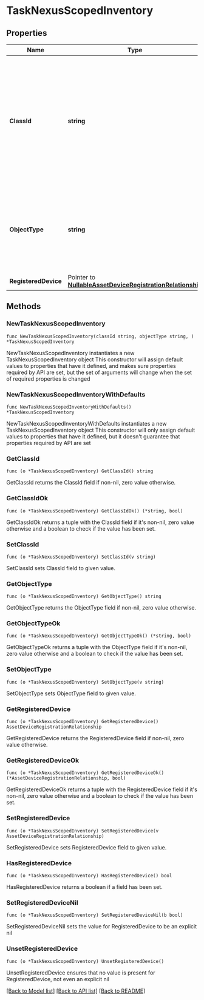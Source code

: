 # TaskNexusScopedInventory

## Properties

Name | Type | Description | Notes
------------ | ------------- | ------------- | -------------
**ClassId** | **string** | The fully-qualified name of the instantiated, concrete type. This property is used as a discriminator to identify the type of the payload when marshaling and unmarshaling data. | [default to "task.NexusScopedInventory"]
**ObjectType** | **string** | The fully-qualified name of the instantiated, concrete type. The value should be the same as the &#39;ClassId&#39; property. | [default to "task.NexusScopedInventory"]
**RegisteredDevice** | Pointer to [**NullableAssetDeviceRegistrationRelationship**](AssetDeviceRegistrationRelationship.md) |  | [optional] 

## Methods

### NewTaskNexusScopedInventory

`func NewTaskNexusScopedInventory(classId string, objectType string, ) *TaskNexusScopedInventory`

NewTaskNexusScopedInventory instantiates a new TaskNexusScopedInventory object
This constructor will assign default values to properties that have it defined,
and makes sure properties required by API are set, but the set of arguments
will change when the set of required properties is changed

### NewTaskNexusScopedInventoryWithDefaults

`func NewTaskNexusScopedInventoryWithDefaults() *TaskNexusScopedInventory`

NewTaskNexusScopedInventoryWithDefaults instantiates a new TaskNexusScopedInventory object
This constructor will only assign default values to properties that have it defined,
but it doesn't guarantee that properties required by API are set

### GetClassId

`func (o *TaskNexusScopedInventory) GetClassId() string`

GetClassId returns the ClassId field if non-nil, zero value otherwise.

### GetClassIdOk

`func (o *TaskNexusScopedInventory) GetClassIdOk() (*string, bool)`

GetClassIdOk returns a tuple with the ClassId field if it's non-nil, zero value otherwise
and a boolean to check if the value has been set.

### SetClassId

`func (o *TaskNexusScopedInventory) SetClassId(v string)`

SetClassId sets ClassId field to given value.


### GetObjectType

`func (o *TaskNexusScopedInventory) GetObjectType() string`

GetObjectType returns the ObjectType field if non-nil, zero value otherwise.

### GetObjectTypeOk

`func (o *TaskNexusScopedInventory) GetObjectTypeOk() (*string, bool)`

GetObjectTypeOk returns a tuple with the ObjectType field if it's non-nil, zero value otherwise
and a boolean to check if the value has been set.

### SetObjectType

`func (o *TaskNexusScopedInventory) SetObjectType(v string)`

SetObjectType sets ObjectType field to given value.


### GetRegisteredDevice

`func (o *TaskNexusScopedInventory) GetRegisteredDevice() AssetDeviceRegistrationRelationship`

GetRegisteredDevice returns the RegisteredDevice field if non-nil, zero value otherwise.

### GetRegisteredDeviceOk

`func (o *TaskNexusScopedInventory) GetRegisteredDeviceOk() (*AssetDeviceRegistrationRelationship, bool)`

GetRegisteredDeviceOk returns a tuple with the RegisteredDevice field if it's non-nil, zero value otherwise
and a boolean to check if the value has been set.

### SetRegisteredDevice

`func (o *TaskNexusScopedInventory) SetRegisteredDevice(v AssetDeviceRegistrationRelationship)`

SetRegisteredDevice sets RegisteredDevice field to given value.

### HasRegisteredDevice

`func (o *TaskNexusScopedInventory) HasRegisteredDevice() bool`

HasRegisteredDevice returns a boolean if a field has been set.

### SetRegisteredDeviceNil

`func (o *TaskNexusScopedInventory) SetRegisteredDeviceNil(b bool)`

 SetRegisteredDeviceNil sets the value for RegisteredDevice to be an explicit nil

### UnsetRegisteredDevice
`func (o *TaskNexusScopedInventory) UnsetRegisteredDevice()`

UnsetRegisteredDevice ensures that no value is present for RegisteredDevice, not even an explicit nil

[[Back to Model list]](../README.md#documentation-for-models) [[Back to API list]](../README.md#documentation-for-api-endpoints) [[Back to README]](../README.md)


